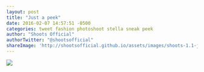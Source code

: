 ```yaml
---
layout: post
title: "Just a peek"
date: 2016-02-07 14:57:51 -0500
categories: tweet fashion photoshoot stella sneak peek 
author: "Shoots Official"
authorTwitter: "@shootsofficial"
shareImage: 'http://shootsofficial.github.io/assets/images/shoots-1.1-jasonhargrove-stella-bracelets-braids.jpeg'
---
```


<a href="http://shootsofficial.github.io/assets/images/shoots-1.1-jasonhargrove-stella-bracelets-braids.jpeg">
	<img src="{{ page.shareImage }}"> 
